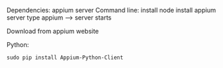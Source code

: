 Dependencies:
appium server
 Command line:
  install node
  install appium server
  type appium --> server starts
 
 Download from appium website

Python:

    sudo pip install Appium-Python-Client

